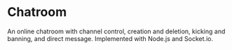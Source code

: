 # Chatroom

An online chatroom with channel control, creation and deletion, kicking and banning, and direct message. Implemented with Node.js and Socket.io.
